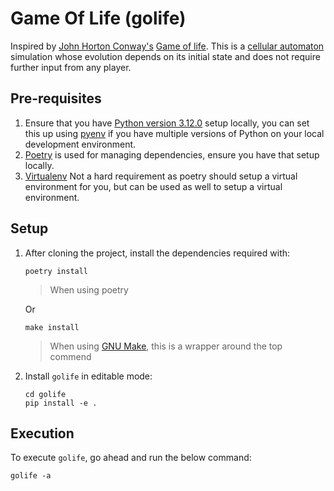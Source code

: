 # Game Of Life (golife)

Inspired by [John Horton Conway's](https://en.wikipedia.org/wiki/John_Horton_Conway)
[Game of life](https://en.wikipedia.org/wiki/Conway%27s_Game_of_Life).
This is a [cellular automaton](https://en.wikipedia.org/wiki/Cellular_automaton) simulation whose evolution depends on
its initial state and does not require further input from any player.

## Pre-requisites

1. Ensure that you have [Python version 3.12.0](https://www.python.org/) setup locally, you can set this up
   using [pyenv](https://github.com/pyenv/pyenv) if you have multiple versions of Python on your local development
   environment.
2. [Poetry](https://python-poetry.org/) is used for managing dependencies, ensure you have that setup locally.
3. [Virtualenv](https://virtualenv.pypa.io/) Not a hard requirement as poetry should setup a virtual environment for
   you, but can be used as well to setup a virtual environment.

## Setup

1. After cloning the project, install the dependencies required with:

   ```shell
   poetry install
   ```
   > When using poetry

   Or
   ```shell
   make install
   ```
   > When using [GNU Make](https://www.gnu.org/s/make/manual/make.html), this is a wrapper around the top commend

2. Install `golife` in editable mode:
   ```shell
   cd golife
   pip install -e .
   ```

## Execution

To execute `golife`, go ahead and run the below command:

```shell
golife -a
```
